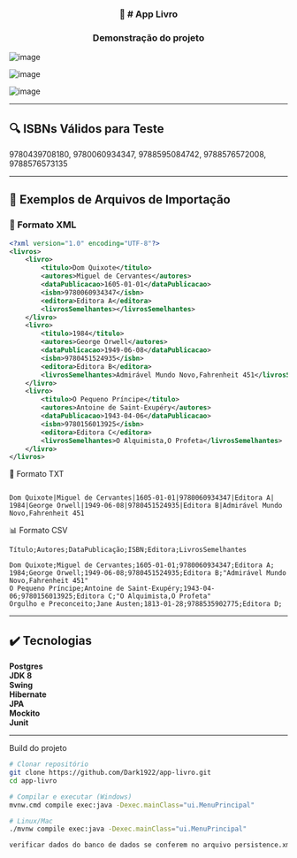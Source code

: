 
<div align="center">
  <h3 align="center">🚀 # App Livro </h3>
 </div>


<h3 align="center"> Demonstração do projeto</h3>


![image](https://github.com/user-attachments/assets/24fe426c-9fad-4a45-bdca-d5a3d1000773)


![image](https://github.com/user-attachments/assets/76526cad-ddc8-41fa-97fb-2f79731c337d)


![image](https://github.com/user-attachments/assets/d676250b-50cd-43f8-8d6c-676995c2cd86)

<hr />

## 🔍 ISBNs Válidos para Teste

9780439708180,
9780060934347,
9788595084742,
9788576572008,
9788576573135

<hr />


## 📂 Exemplos de Arquivos de Importação

### 📄 Formato XML
```xml
<?xml version="1.0" encoding="UTF-8"?>
<livros>
    <livro>
        <titulo>Dom Quixote</titulo>
        <autores>Miguel de Cervantes</autores>
        <dataPublicacao>1605-01-01</dataPublicacao>
        <isbn>9780060934347</isbn>
        <editora>Editora A</editora>
        <livrosSemelhantes></livrosSemelhantes>
    </livro>
    <livro>
        <titulo>1984</titulo>
        <autores>George Orwell</autores>
        <dataPublicacao>1949-06-08</dataPublicacao>
        <isbn>9780451524935</isbn>
        <editora>Editora B</editora>
        <livrosSemelhantes>Admirável Mundo Novo,Fahrenheit 451</livrosSemelhantes>
    </livro>
    <livro>
        <titulo>O Pequeno Príncipe</titulo>
        <autores>Antoine de Saint-Exupéry</autores>
        <dataPublicacao>1943-04-06</dataPublicacao>
        <isbn>9780156013925</isbn>
        <editora>Editora C</editora>
        <livrosSemelhantes>O Alquimista,O Profeta</livrosSemelhantes>
    </livro>
</livros>
```

📝 Formato TXT

```

Dom Quixote|Miguel de Cervantes|1605-01-01|9780060934347|Editora A|
1984|George Orwell|1949-06-08|9780451524935|Editora B|Admirável Mundo Novo,Fahrenheit 451

```

📊 Formato CSV

```
Título;Autores;DataPublicação;ISBN;Editora;LivrosSemelhantes

Dom Quixote;Miguel de Cervantes;1605-01-01;9780060934347;Editora A;
1984;George Orwell;1949-06-08;9780451524935;Editora B;"Admirável Mundo Novo,Fahrenheit 451"
O Pequeno Príncipe;Antoine de Saint-Exupéry;1943-04-06;9780156013925;Editora C;"O Alquimista,O Profeta"
Orgulho e Preconceito;Jane Austen;1813-01-28;9788535902775;Editora D;

```

<hr /> 

## :heavy_check_mark: Tecnologias <a name="technologies"></a>

<dl>
<dt><strong>Postgres</strong></dt>
<dt><strong>JDK 8</strong></dt>
<dt><strong>Swing</strong></dt>
<dt><strong>Hibernate</strong></dt>
<dt><strong>JPA</strong></dt>
<dt><strong>Mockito</strong></dt>
<dt><strong>Junit</strong></dt>
</dl>
 </div>
  <hr /> 


 Build do projeto

```bash
# Clonar repositório
git clone https://github.com/Dark1922/app-livro.git
cd app-livro

# Compilar e executar (Windows)
mvnw.cmd compile exec:java -Dexec.mainClass="ui.MenuPrincipal"

# Linux/Mac
./mvnw compile exec:java -Dexec.mainClass="ui.MenuPrincipal"

verificar dados do banco de dados se conferem no arquivo persistence.xml, e rodar a classe MenuPrincipal.

```
